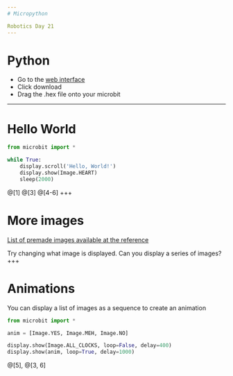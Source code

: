 ```yaml
---
# Micropython

Robotics Day 21
---
```

# Python

* Go to the [web interface](https://python.microbit.org/v/1)
* Click download
* Drag the .hex file onto your microbit
---
# Hello World

```python
from microbit import *

while True:
    display.scroll('Hello, World!')
    display.show(Image.HEART)
    sleep(2000)
```
@[1]
@[3]
@[4-6]
+++
# More images

[List of premade images available at the reference](http://microbit-micropython.readthedocs.io/en/latest/tutorials/images.html)

Try changing what image is displayed. Can you display a series of images?
+++
# Animations

You can display a list of images as a sequence to create an animation

```python
from microbit import *

anim = [Image.YES, Image.MEH, Image.NO]

display.show(Image.ALL_CLOCKS, loop=False, delay=400)
display.show(anim, loop=True, delay=1000)
```
@[5],
@[3, 6]
